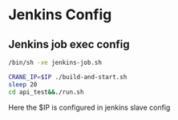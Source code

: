 # Jenkins Config

## Jenkins job exec config

  ```bash
  /bin/sh -xe jenkins-job.sh

  CRANE_IP=$IP ./build-and-start.sh
  sleep 20
  cd api_test&&./run.sh
  ```

Here the $IP is configured in jenkins slave config
